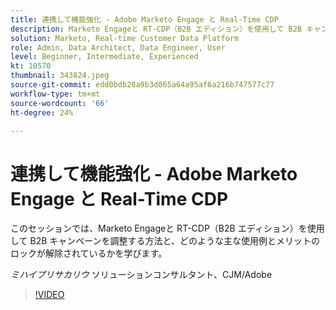 ```yaml
---
title: 連携して機能強化 - Adobe Marketo Engage と Real-Time CDP
description: Marketo Engageと RT-CDP（B2B エディション）を使用して B2B キャンペーンを調整する方法を学ぶ
solution: Marketo, Real-time Customer Data Platform
role: Admin, Data Architect, Data Engineer, User
level: Beginner, Intermediate, Experienced
kt: 10570
thumbnail: 343824.jpeg
source-git-commit: edd0bdb28a9b3d065a64a95af6a216b747577c77
workflow-type: tm+mt
source-wordcount: '66'
ht-degree: 24%

---
```


# 連携して機能強化 - Adobe Marketo Engage と Real-Time CDP

このセッションでは、Marketo Engageと RT-CDP（B2B エディション）を使用して B2B キャンペーンを調整する方法と、どのような主な使用例とメリットのロックが解除されているかを学びます。

*ミハイプリサカリウ* ソリューションコンサルタント、CJM/Adobe

>[!VIDEO](https://video.tv.adobe.com/v/343824/?quality=12&learn=on)
